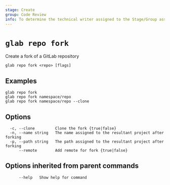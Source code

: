 ```yaml
---
stage: Create
group: Code Review
info: To determine the technical writer assigned to the Stage/Group associated with this page, see https://about.gitlab.com/handbook/product/ux/technical-writing/#assignments
---
```


<!--
This documentation is auto generated by a script.
Please do not edit this file directly. Run `make gen-docs` instead.
-->

# `glab repo fork`

Create a fork of a GitLab repository

```plaintext
glab repo fork <repo> [flags]
```

## Examples

```plaintext
glab repo fork
glab repo fork namespace/repo
glab repo fork namespace/repo --clone

```

## Options

```plaintext
  -c, --clone         Clone the fork {true|false}
  -n, --name string   The name assigned to the resultant project after forking
  -p, --path string   The path assigned to the resultant project after forking
      --remote        Add remote for fork {true|false}
```

## Options inherited from parent commands

```plaintext
      --help   Show help for command
```
